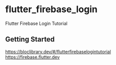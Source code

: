 # flutter_firebase_login

Flutter Firebase Login Tutorial

## Getting Started

https://bloclibrary.dev/#/flutterfirebaselogintutorial
https://firebase.flutter.dev
